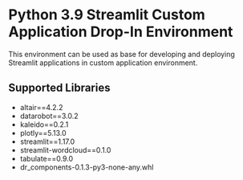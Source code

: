 # Python 3.9 Streamlit Custom Application Drop-In Environment

This environment can be used as base for developing and deploying Streamlit applications
in custom application environment.

## Supported Libraries

* altair==4.2.2
* datarobot==3.0.2
* kaleido==0.2.1
* plotly==5.13.0
* streamlit==1.17.0
* streamlit-wordcloud==0.1.0
* tabulate==0.9.0
* dr_components-0.1.3-py3-none-any.whl

